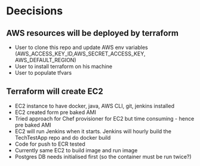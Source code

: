 # Deecisions

## AWS resources will be deployed by terraform
 - User to clone this repo and update AWS env variables (AWS_ACCESS_KEY_ID,AWS_SECRET_ACCESS_KEY, AWS_DEFAULT_REGION)
 - User to install terraform on his machine
 - User to populate tfvars

## Terraform will create EC2
 - EC2 instance to have docker, java, AWS CLI, git, jenkins installed
 - EC2 created form pre baked AMI
 - Tried approach for Chef provisioner for EC2 but time consuming - hence pre baked AMI
 - EC2 will run Jenkins when it starts. Jenkins will hourly build the TechTestApp repo and do docker build
 - Code for push to ECR tested
 - Currently same EC2 to build image and run image
 - Postgres DB needs initialised first (so the container must be run twice?)